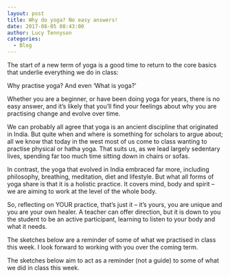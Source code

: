 ```yaml
---
layout: post
title: Why do yoga? No easy answers!
date: 2017-08-05 08:43:00
author: Lucy Tennyson
categories:
  - Blog
---
```



The start of a new term of yoga is a good time to return to the core basics that underlie everything we do in class:

Why practise yoga? And even ‘What is yoga?’

Whether you are a beginner, or have been doing yoga for years, there is no easy answer, and it’s likely that you’ll find your feelings about why you are practising change and evolve over time.

We can probably all agree that yoga is an ancient discipline that originated in India. But quite when and where is something for scholars to argue about; all we know that today in the west most of us come to class wanting to practise physical or hatha yoga. That suits us, as we lead largely sedentary lives, spending far too much time sitting down in chairs or sofas.

In contrast, the yoga that evolved in India embraced far more, including philosophy, breathing, meditation, diet and lifestyle. But what all forms of yoga share is that it is a holistic practice. It covers mind, body and spirit – we are aiming to work at the level of the whole body.

So, reflecting on YOUR practice, that’s just it – it’s yours, you are unique and you are your own healer. A teacher can offer direction, but it is down to you the student to be an active participant, learning to listen to your body and what it needs.

The sketches below are a reminder of some of what we practised in class this week. I look forward to working with you over the coming term.

The sketches below aim to act as a reminder (not a guide) to some of what we did in class this week.